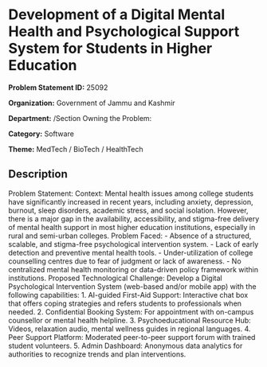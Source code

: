 # Development of a Digital Mental Health and Psychological Support System for Students in Higher Education

**Problem Statement ID:** 25092

**Organization:** Government of Jammu and Kashmir

**Department:** /Section Owning the Problem:

**Category:** Software

**Theme:** MedTech / BioTech / HealthTech

## Description

Problem Statement: Context: Mental health issues among college students have significantly increased in recent years, including anxiety, depression, burnout, sleep disorders, academic stress, and social isolation. However, there is a major gap in the availability, accessibility, and stigma-free delivery of mental health support in most higher education institutions, especially in rural and semi-urban colleges. Problem Faced: - Absence of a structured, scalable, and stigma-free psychological intervention system. - Lack of early detection and preventive mental health tools. - Under-utilization of college counselling centres due to fear of judgment or lack of awareness. - No centralized mental health monitoring or data-driven policy framework within institutions. Proposed Technological Challenge: Develop a Digital Psychological Intervention System (web-based and/or mobile app) with the following capabilities: 1. AI-guided First-Aid Support: Interactive chat box that offers coping strategies and refers students to professionals when needed. 2. Confidential Booking System: For appointment with on-campus counsellor or mental health helpline. 3. Psychoeducational Resource Hub: Videos, relaxation audio, mental wellness guides in regional languages. 4. Peer Support Platform: Moderated peer-to-peer support forum with trained student volunteers. 5. Admin Dashboard: Anonymous data analytics for authorities to recognize trends and plan interventions.

